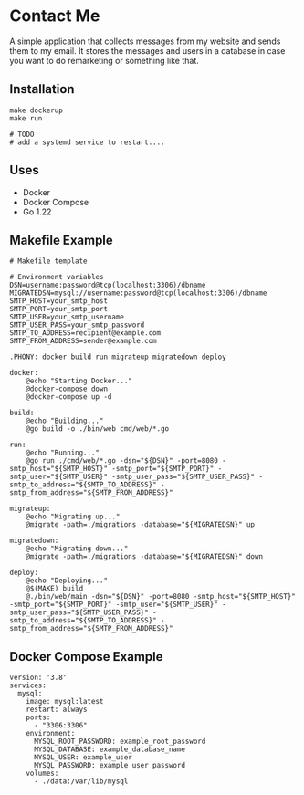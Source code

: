# Contact Me

A simple application that collects messages from my website and sends them to my email.
It stores the messages and users in a database in case you want to do remarketing or something like that.

## Installation

```
make dockerup
make run

# TODO
# add a systemd service to restart....

```

## Uses

- Docker
- Docker Compose
- Go 1.22




## Makefile Example

```
# Makefile template

# Environment variables
DSN=username:password@tcp(localhost:3306)/dbname
MIGRATEDSN=mysql://username:password@tcp(localhost:3306)/dbname
SMTP_HOST=your_smtp_host
SMTP_PORT=your_smtp_port
SMTP_USER=your_smtp_username
SMTP_USER_PASS=your_smtp_password
SMTP_TO_ADDRESS=recipient@example.com
SMTP_FROM_ADDRESS=sender@example.com

.PHONY: docker build run migrateup migratedown deploy

docker:
	@echo "Starting Docker..."
	@docker-compose down
	@docker-compose up -d

build:
	@echo "Building..."
	@go build -o ./bin/web cmd/web/*.go

run:
	@echo "Running..."
	@go run ./cmd/web/*.go -dsn="${DSN}" -port=8080 -smtp_host="${SMTP_HOST}" -smtp_port="${SMTP_PORT}" -smtp_user="${SMTP_USER}" -smtp_user_pass="${SMTP_USER_PASS}" -smtp_to_address="${SMTP_TO_ADDRESS}" -smtp_from_address="${SMTP_FROM_ADDRESS}"

migrateup:
	@echo "Migrating up..."
	@migrate -path=./migrations -database="${MIGRATEDSN}" up

migratedown:
	@echo "Migrating down..."
	@migrate -path=./migrations -database="${MIGRATEDSN}" down

deploy:
	@echo "Deploying..."
	@$(MAKE) build
	@./bin/web/main -dsn="${DSN}" -port=8080 -smtp_host="${SMTP_HOST}" -smtp_port="${SMTP_PORT}" -smtp_user="${SMTP_USER}" -smtp_user_pass="${SMTP_USER_PASS}" -smtp_to_address="${SMTP_TO_ADDRESS}" -smtp_from_address="${SMTP_FROM_ADDRESS}"
```

## Docker Compose Example

```
version: '3.8'
services:
  mysql:
    image: mysql:latest
    restart: always
    ports:
      - "3306:3306"
    environment:
      MYSQL_ROOT_PASSWORD: example_root_password
      MYSQL_DATABASE: example_database_name
      MYSQL_USER: example_user
      MYSQL_PASSWORD: example_user_password
    volumes:
      - ./data:/var/lib/mysql

```